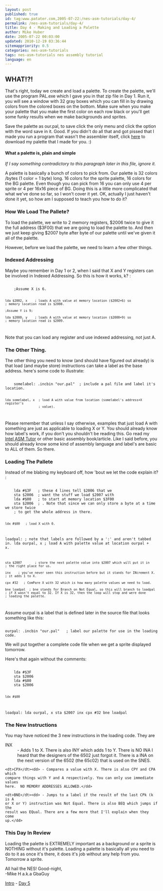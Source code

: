 ```yaml
---
layout: post
published: true
id: tag:www.patater.com,2005-07-22:/nes-asm-tutorials/day-4/
permalink: /nes-asm-tutorials/day-4/
title: Day 4 - Making and Loading a Palette
author: Mike Huber
date: 2005-07-22 00:03:00
updated: 2010-12-19 03:36:44
sitemappriority: 0.5
categories: nes-asm-tutorials
tags: nes-asm-tutorials nes assembly tutorial
language: en
---
```

<h2>WHAT!?!</h2>

<p>That's right, today we create and load a palette. To create the palette,
we'll use the program PAL.exe which I gave you in that zip file in Day 1. Run
it, you will see a window with 32 gray boxes which you can fill in by drawing
colors from the colored boxes on the bottom. Make sure when you make your
palette that you make the first color on each row black or you'll get some
funky results when we make backgrounds and sprites.</p>

<p>Save the palette as our.pal, to save click the only menu and click the
option with the word save in it. Good. If you didn't do all that and got pissed
that I made you run a program that wasn't the assembler itself, click <a
href="/gbaguy/our.pal">here</a> to download my palette that I made for you. :)</p>

<div class="note">
<h4>What a palette is, plain and simple</h4>
<em>If I say something contradictory to this paragraph later in this
file, ignore it.</em>
<p>
A palette is basically a bunch of colors to pick from. Our palette is 32 colors
/bytes (1 color = 1 byte) long. 16 colors for the sprite palette, 16 colors for
the BG palette. Even though you can pick from 16 you can only use 4 per sprite
or 4 per 16x16 piece of BG. Doing this is a little more complicated that what
we've done so far, so I won't cover it yet. OK, actually I just haven't done it
yet, so how am I supposed to teach you how to do it?</p>
</div>

<h3>How We Load The Pallete?</h3>

<p>To load the palette, we write to 2 memory registers, $2006 twice to give it
the full address ($3F00) that we are going to load the palette to. And then we
just keep giving $2007 byte after byte of our palette until we've given it all
of the palette.</p>

<p>However, before we load the palette, we need to learn a few other things.</p>

<h3>Indexed Addressing</h3>

<p>Maybe you remember in Day 1 or 2, when I said that X and Y registers can be
involved in Indexed Addressing. So this is how it works, k? :</p>
<code class="block">
    ;Assume X is 6.

    lda $2002, x    ; loads A with value at memory location ($2002+6) so
    ; memory location read is $2008.

    ;Assume Y is 9;

    lda $2000, y    ; loads A with value at memory location ($2000+9) so
    ; memory location read is $2009.
</code>
<p>
Note that you can load any register and use indexed addressing, not just A.
</p>

<h3>The Other Thing.</h3>

<p>The other thing you need to know (and should have figured out already) is that
load (and maybe store) instructions can take a label as the base address.
here's some code to illustrate:</p>
<code class="block">
    somelabel: .incbin "our.pal"  ; include a pal file and label it's location.

    lda somelabel, x  ; load A with value from location (somelabel's address+X register's
                      ; value).
</code>

<p>Please remember that unless I say otherwise, examples that just load A with
something are just as applicable to loading X or Y. You should already know how
label's work, if you don't you shouldn't be reading this. Go read my <a
href="/gbaguy/x86asm.htm">Intel ASM Tutor</a> or other
basic assembly book/article. Like I said before, you should already know some
kind of assembly language and label's are basic to ALL of them. So there.</p>

<h3>Loading The Pallete</h3>

<p>Instead of me blabing my keyboard off, how 'bout we let the code
explain it? :</p>
<code class="block">
    lda #$3F   ; these 4 lines tell $2006 that we
    sta $2006  ; want the stuff we load $2007 with
    lda #$00   ; to start at memory location $3F00
    sta $2006  ; . Note that since we can only store a byte at a time we store twice
    ; to get the whole address in there.

    ldx #$00   ; load X with 0.
loadpal:   ; note that labels are followed by a ':' and aren't tabbed in.
    lda ourpal, x   ; load A with palette value at location ourpal + x.

    sta $2007       ; store the next palette value into $2007 which will put it in
    ; the right place for us.

    inx    ; you've never seen this instruction before but it stands for INcrement X.
    ; it adds 1 to X.

    cpx #32   ; ComPare X with 32 which is how many palette values we need to load.

    bne loadpal  ; bne stands for Branch on Not Equal, so this will branch to loadpal
    ; if X wasn't equal to 32. If X is 32, then the loop will stop and were done
    ; loading the palette.
</code>


<p>
Assume ourpal is a label that is defined later in the source file that looks something
like this:</p>
<code class="block">
ourpal: .incbin "our.pal"   ; label our palette for use in the loading code.
</code>


<p>We will put together a complete code file when we get a sprite displayed tomorrow.</p>

<p>Here's that again without the comments:</p>
<code class="block">
    lda #$3F
    sta $2006
    lda #$00
    sta $2006

    ldx #$00
loadpal:
    lda ourpal, x
    sta $2007
    inx
    cpx #32
    bne loadpal
</code>


<h3>The New Instructions</h3>

<p>You may have noticed the 3 new instructions in the loading code. They are</p>
<dl>
    <dt>INX</dt><dd> - Adds 1 to X. There is also INY which adds 1 to Y. There
    is NO INA I heard that the designers of the 6502 just forgot it. There is a
    INA on the next version of the 6502 (the 65c02) that is used on the
    SNES.</dd>

    <dt>CPX</dt><dd> - Compares a value with X. There is also CPY and CPA which
    compare things with Y and A respectively. You can only use immediate values
    here.  NO MEMORY ADDRESSES ALLOWED.</dd>

    <dt>BNE</dt><dd> - Jumps to a label if the result of the last CPk (k is A
    or X or Y) instruction was Not Equal. There is also BEQ which jumps if the
    result was EQual. There are a few more that I'll explain when they come
    up.</dd>
</dl>

<h3>This Day In Review</h3>

<p>Loading the palette is EXTREMELY important as a background or a sprite is
NOTHING without it's palette. Loading a palette is basically all you need to do
to it as once it's there, it does it's job without any help from you. Tomorrow
a sprite.</p>

<p>
    All hail the NES! Good-night,<br/>
        -Mike H a.k.a GbaGuy
</p>

<div class="series-navigation">
<a href="/nes-asm-tutorials">Intro</a> - <a href="/nes-asm-tutorials/day-5/">Day 5</a>
</div>
